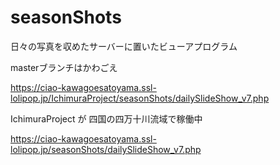 # seasonShots
日々の写真を収めたサーバーに置いたビューアプログラム

masterブランチはかわごえ

https://ciao-kawagoesatoyama.ssl-lolipop.jp/IchimuraProject/seasonShots/dailySlideShow_v7.php

IchimuraProject が
四国の四万十川流域で稼働中

https://ciao-kawagoesatoyama.ssl-lolipop.jp/seasonShots/dailySlideShow_v7.php

